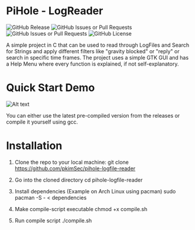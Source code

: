                            
# PiHole - LogReader

![GitHub Release](https://img.shields.io/github/v/release/pkimSec/pihole-logfile-reader?include_prereleases)
![GitHub Issues or Pull Requests](https://img.shields.io/github/issues-raw/pkimsec/pihole-logfile-reader)
![GitHub Issues or Pull Requests](https://img.shields.io/github/issues-pr/pkimsec/pihole-logfile-reader)
![GitHub License](https://img.shields.io/github/license/pkimsec/pihole-logfile-reader)


A simple project in C that can be used to read through LogFiles and Search for Strings and apply different filters like "gravity blocked" or "reply" or search in specific time frames. The project uses a simple GTK GUI and has a Help Menu where every function is explained, if not self-explanatory.
 
# Quick Start Demo

![Alt text](https://github.com/user-attachments/assets/dc25e994-33dc-47de-95b6-32b5cfbb30c7)


You can either use the latest pre-compiled version from the releases or compile it yourself using gcc.
 
# Installation

1. Clone the repo to your local machine:
git clone https://github.com/pkimSec/pihole-logfile-reader

2. Go into the cloned directory
cd pihole-logfile-reader

3. Install dependencies (Example on Arch Linux using pacman)
sudo pacman -S - < dependencies

4. Make compile-script executable 
chmod +x compile.sh

5. Run compile script
./compile.sh
